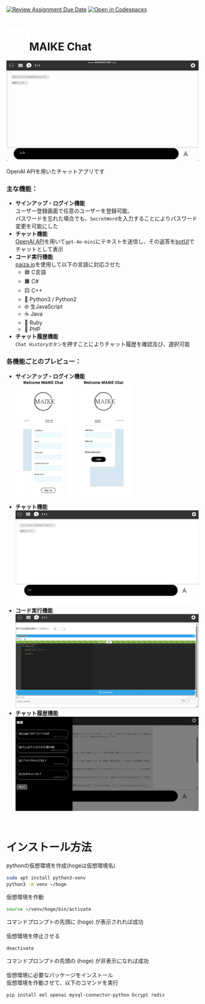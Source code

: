 [![Review Assignment Due Date](https://classroom.github.com/assets/deadline-readme-button-22041afd0340ce965d47ae6ef1cefeee28c7c493a6346c4f15d667ab976d596c.svg)](https://classroom.github.com/a/Fw6BNX-f)
[![Open in Codespaces](https://classroom.github.com/assets/launch-codespace-2972f46106e565e64193e422d61a12cf1da4916b45550586e14ef0a7c637dd04.svg)](https://classroom.github.com/open-in-codespaces?assignment_repo_id=17388676)


# <img src="web/image/readme/logo.png" alt="ロゴ" width="60px">MAIKE Chat


![Sample](web/image/readme/Sample.gif)

OpenAI APIを用いたチャットアプリです

### 主な機能：
- **サインアップ・ログイン機能**    
  ユーザー登録画面で任意のユーザーを登録可能。    
  パスワードを忘れた場合でも、`SecretWord`を入力することによりパスワード変更を可能にした
- **チャット機能**    
  [OpenAI API](https://openai.com/index/openai-api/)を用いて`gpt-4o-mini`にテキストを送信し、その返答を[botUI](https://botui.org/)でチャットとして表示
- **コード実行機能**    
  [paiza.io](https://paiza.io/ja)を使用して以下の言語に対応させた    
  - 🟦 C言語  
  - 🟧 C#  
  - 🟨 C++  
  - 🐍 Python3 / Python2  
  - 🌐 生JavaScript  
  - ☕ Java  
  - 💎 Ruby  
  - 🐘 PHP
- **チャット履歴機能**    
    `Chat Historyボタン`を押すことによりチャット履歴を確認及び、選択可能

### 各機能ごとのプレビュー：
- **サインアップ・ログイン機能**    
  <img src="web/image/readme/signup.png" alt="サインアップ画面" width="150px">
  <img src="web/image/readme/login.png" alt="ログイン画面" width="153.5px">
- **チャット機能**    
  <img src="web/image/readme/chat.png" alt="チャット画面">
- **コード実行機能**    
  <img src="web/image/readme/webEditor.png" alt="コード実行画面">
- **チャット履歴機能**    
  <img src="web/image/readme/chatHistory.png" alt="チャット履歴画面">    

<br>

# インストール方法
pythonの仮想環境を作成(hogeは仮想環境名)
```bash
sudo apt install python3-venv
python3 -m venv ~/hoge
```

仮想環境を作動
```bash
source ~/venv/hoge/bin/activate
```

コマンドプロンプトの先頭に (hoge) が表示されれば成功<br>
<br>
仮想環境を停止させる
```bash
deactivate
```
コマンドプロンプトの先頭の (hoge) が非表示になれば成功<br>
<br>
仮想環境に必要なパッケージをインストール<br>
仮想環境を作動させて、以下のコマンドを実行
```bash
pip install eel openai mysql-connector-python bcrypt redis
```
